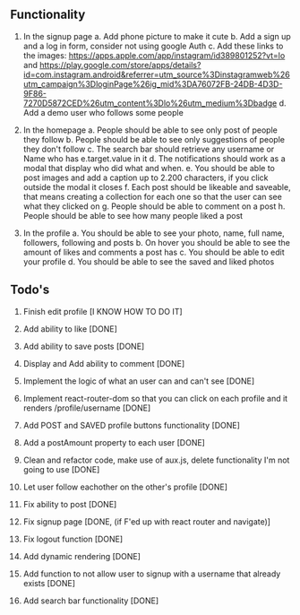 ## Functionality

1. In the signup page
   a. Add phone picture to make it cute
   b. Add a sign up and a log in form, consider not using google Auth
   c. Add these links to the images: https://apps.apple.com/app/instagram/id389801252?vt=lo and https://play.google.com/store/apps/details?id=com.instagram.android&referrer=utm_source%3Dinstagramweb%26utm_campaign%3DloginPage%26ig_mid%3DA76072FB-24DB-4D3D-9F86-7270D5872CED%26utm_content%3Dlo%26utm_medium%3Dbadge
   d. Add a demo user who follows some people

2. In the homepage
   a. People should be able to see only post of people they follow
   b. People should be able to see only suggestions of people they don't follow
   c. The search bar should retrieve any username or Name who has e.target.value in it
   d. The notifications should work as a modal that display who did what and when.
   e. You should be able to post images and add a caption up to 2.200 characters, if you click outside the modal it closes
   f. Each post should be likeable and saveable, that means creating a collection for each one so that the user can see what they clicked on
   g. People should be able to comment on a post
   h. People should be able to see how many people liked a post

3. In the profile
   a. You should be able to see your photo, name, full name, followers, following and posts
   b. On hover you should be able to see the amount of likes and comments a post has
   c. You should be able to edit your profile
   d. You should be able to see the saved and liked photos

## Todo's

1. Finish edit profile [I KNOW HOW TO DO IT]

2. Add ability to like [DONE]
3. Add ability to save posts [DONE]
4. Display and Add ability to comment [DONE]
5. Implement the logic of what an user can and can't see [DONE]
6. Implement react-router-dom so that you can click on each profile and it renders /profile/username [DONE]
7. Add POST and SAVED profile buttons functionality [DONE]
8. Add a postAmount property to each user [DONE]
9. Clean and refactor code, make use of aux.js, delete functionality I'm not going to use [DONE]
10. Let user follow eachother on the other's profile [DONE]
11. Fix ability to post [DONE]
12. Fix signup page [DONE, (if F'ed up with react router and navigate)]
13. Fix logout function [DONE]
14. Add dynamic rendering [DONE]
15. Add function to not allow user to signup with a username that already exists [DONE]
16. Add search bar functionality [DONE]
